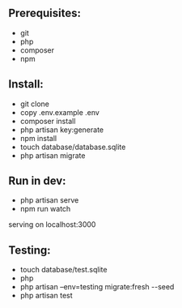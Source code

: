 <h2>Prerequisites:</h2>
<ul>
    <li>git</li>
    <li>php</li>
    <li>composer</li>
    <li>npm</li>
</ul>


<h2>Install:</h2>
<ul>
    <li>git clone</li>
    <li>copy .env.example .env</li>
    <li>composer install</li>
    <li>php artisan key:generate</li>
    <li>npm install</li>
    <li>touch database/database.sqlite</li>
    <li>php artisan migrate</li>
</ul>


<h2>Run in dev:</h2>
<ul>
    <li>php artisan serve</li>
    <li>npm run watch</li>
</ul>
<p>serving on localhost:3000</p>


<h2>Testing:</h2>
<ul>
    <li>touch database/test.sqlite</li>
    <li>php</li>
    <li>php artisan –env=testing migrate:fresh --seed</li>
    <li>php artisan test</li>
</ul>